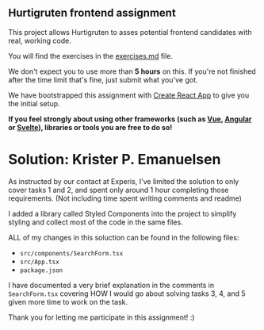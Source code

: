 ## Hurtigruten frontend assignment

This project allows Hurtigruten to asses potential frontend candidates with real, working code.

You will find the exercises in the [exercises.md](./exercises.md) file.

We don't expect you to use more than **5 hours** on this. If you're not finished after the time limit that's fine, just submit what you've got.

We have bootstrapped this assignment with [Create React App](https://github.com/facebook/create-react-app) to give you the initial setup.

**If you feel strongly about using other frameworks (such as [Vue](https://vuejs.org/), [Angular](https://angular.io/) or [Svelte](https://svelte.dev/)), libraries or tools you are free to do so!**

# Solution: Krister P. Emanuelsen
As instructed by our contact at Experis, I've limited the solution to only cover tasks 1 and 2, and spent only around 1 hour completing those requirements. (Not including time spent writing comments and readme)

I added a library called Styled Components into the project to simplify styling and collect most of the code in the same files.

ALL of my changes in this soluction can be found in the following files:

- `src/components/SearchForm.tsx`
- `src/App.tsx`
- `package.json`

I have documented a very brief explanation in the comments in `SearchForm.tsx` covering HOW I would go about solving tasks 3, 4, and 5 given more time to work on the task.

Thank you for letting me participate in this assignment! :)